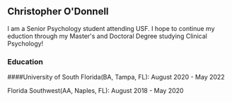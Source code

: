 ## Christopher O'Donnell

I am a Senior Psychology student attending USF. I hope to continue my eduction through my Master's and Doctoral Degree studying Clinical Psychology!

### Education
 ####University of South Florida(BA, Tampa, FL): August 2020 - May 2022
 
 Florida Southwest(AA, Naples, FL): August 2018 - May 2020



